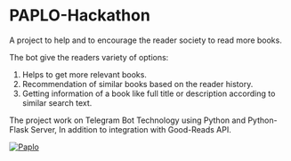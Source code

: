 # PAPLO-Hackathon

A project to help and to encourage the reader society to read more books. 

The bot give the readers variety of options:  
1. Helps to get more relevant books. 
2. Recommendation of similar books based on the reader history. 
3. Getting information of a book like full title or description according to similar search text.  

The project work on Telegram Bot Technology using Python and Python-Flask Server, In addition to integration with Good-Reads API.

<a href="https://imgbb.com/"><img src="https://i.ibb.co/QFvXxdz/Paplo.gif" alt="Paplo" border="0"></a>
